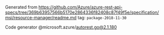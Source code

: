 Generated from https://github.com/Azure/azure-rest-api-specs/tree/369b63957566b5170e2864336f82408c87f49f5e/specification/msi/resource-manager/readme.md tag: `package-2018-11-30`

Code generator @microsoft.azure/autorest.go@2.1.180


